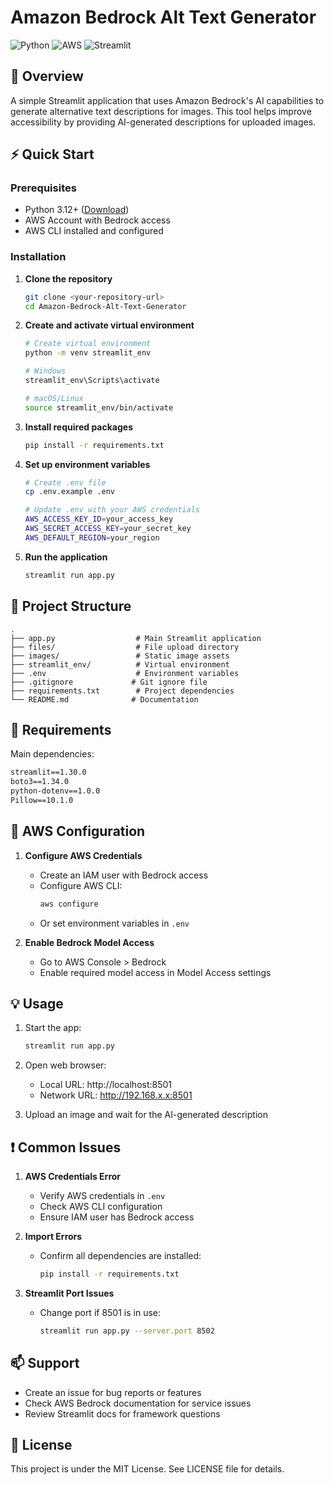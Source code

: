 # Amazon Bedrock Alt Text Generator

![Python](https://img.shields.io/badge/Python-3.12-blue)
![AWS](https://img.shields.io/badge/AWS-Bedrock-orange)
![Streamlit](https://img.shields.io/badge/Streamlit-1.30-red)

## 🎯 Overview

A simple Streamlit application that uses Amazon Bedrock's AI capabilities to generate alternative text descriptions for images. This tool helps improve accessibility by providing AI-generated descriptions for uploaded images.

## ⚡️ Quick Start

### Prerequisites

- Python 3.12+ ([Download](https://www.python.org/downloads/))
- AWS Account with Bedrock access
- AWS CLI installed and configured

### Installation

1. **Clone the repository**
   ```bash
   git clone <your-repository-url>
   cd Amazon-Bedrock-Alt-Text-Generator
   ```

2. **Create and activate virtual environment**
   ```bash
   # Create virtual environment
   python -m venv streamlit_env

   # Windows
   streamlit_env\Scripts\activate

   # macOS/Linux
   source streamlit_env/bin/activate
   ```

3. **Install required packages**
   ```bash
   pip install -r requirements.txt
   ```

4. **Set up environment variables**
   ```bash
   # Create .env file
   cp .env.example .env

   # Update .env with your AWS credentials
   AWS_ACCESS_KEY_ID=your_access_key
   AWS_SECRET_ACCESS_KEY=your_secret_key
   AWS_DEFAULT_REGION=your_region
   ```

5. **Run the application**
   ```bash
   streamlit run app.py
   ```

## 📁 Project Structure
```
.
├── app.py                  # Main Streamlit application
├── files/                  # File upload directory
├── images/                 # Static image assets
├── streamlit_env/          # Virtual environment
├── .env                    # Environment variables
├── .gitignore             # Git ignore file
├── requirements.txt        # Project dependencies
└── README.md              # Documentation
```

## 📝 Requirements

Main dependencies:
```txt
streamlit==1.30.0
boto3==1.34.0
python-dotenv==1.0.0
Pillow==10.1.0
```

## 🔑 AWS Configuration

1. **Configure AWS Credentials**
   - Create an IAM user with Bedrock access
   - Configure AWS CLI:
     ```bash
     aws configure
     ```
   - Or set environment variables in `.env`

2. **Enable Bedrock Model Access**
   - Go to AWS Console > Bedrock
   - Enable required model access in Model Access settings

## 💡 Usage

1. Start the app:
   ```bash
   streamlit run app.py
   ```

2. Open web browser:
   - Local URL: http://localhost:8501
   - Network URL: http://192.168.x.x:8501

3. Upload an image and wait for the AI-generated description

## ❗ Common Issues

1. **AWS Credentials Error**
   - Verify AWS credentials in `.env`
   - Check AWS CLI configuration
   - Ensure IAM user has Bedrock access

2. **Import Errors**
   - Confirm all dependencies are installed:
     ```bash
     pip install -r requirements.txt
     ```

3. **Streamlit Port Issues**
   - Change port if 8501 is in use:
     ```bash
     streamlit run app.py --server.port 8502
     ```

## 📫 Support

- Create an issue for bug reports or features
- Check AWS Bedrock documentation for service issues
- Review Streamlit docs for framework questions

## 📜 License

This project is under the MIT License. See LICENSE file for details.